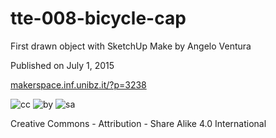 # tte-008-bicycle-cap
First drawn object with SketchUp Make by Angelo Ventura

Published on July 1, 2015

[makerspace.inf.unibz.it/?p=3238](http://makerspace.inf.unibz.it/?p=3238)

![cc](http://creativecommons.org/wp-content/themes/creativecommons.org/images/chooser_cc.png) ![by](http://creativecommons.org/wp-content/themes/creativecommons.org/images/chooser_by.png) ![sa](http://creativecommons.org/wp-content/themes/creativecommons.org/images/chooser_sa.png)

Creative Commons - Attribution - Share Alike 4.0 International